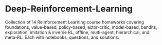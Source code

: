 # Deep-Reinforcement-Learning
Collection of 14 Reinforcement Learning course homeworks covering foundations, value-based, policy-based, actor-critic, model-based, bandits, exploration, imitation &amp; inverse RL, offline, multi-agent, hierarchical, and meta-RL. Each with notebooks, questions, and solutions.
